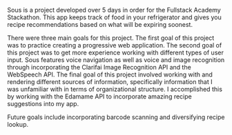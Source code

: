 Sous is a project developed over 5 days in order for the Fullstack Academy Stackathon. This app keeps track of food in your refrigerator and gives you recipe recommendations based on what will be expiring soonest.

There were three main goals for this project. The first goal of this project was to practice creating a progressive web application. The second goal of this project was to get more experience working with different types of user input. Sous features voice navigation as well as voice and image recognition through incorporating the Clarifai Image Recognition API and the WebSpeech API. The final goal of this project involved working with and rendering different sources of information, specifically information that I was unfamiliar with in terms of organizational structure. I accomplished this by working with the Edamame API to incorporate amazing recipe suggestions into my app.

Future goals include incorporating barcode scanning and diversifying recipe lookup.
